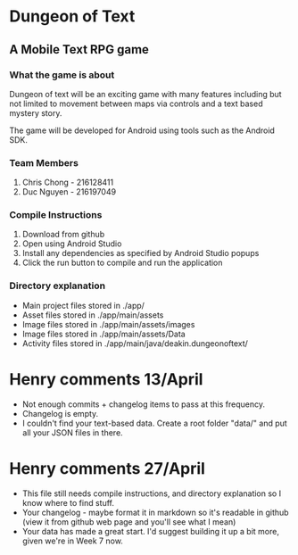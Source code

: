 # Dungeon of Text


## A Mobile Text RPG game 

### What the game is about
Dungeon of text will be an exciting game with many features including but not limited to movement between maps via controls and a text based mystery story.

The game will be developed for Android using tools such as the Android SDK.


### Team Members
1) Chris Chong - 216128411
2) Duc Nguyen - 216197049


### Compile Instructions
1) Download from github
2) Open using Android Studio 
3) Install any dependencies as specified by Android Studio popups
4) Click the run button to compile and run the application


### Directory explanation
- Main project files stored in ./app/
- Asset files stored in ./app/main/assets
- Image files stored in ./app/main/assets/images
- Image files stored in ./app/main/assets/Data
- Activity files stored in ./app/main/java/deakin.dungeonoftext/


# Henry comments 13/April
- Not enough commits + changelog items to pass at this frequency.
- Changelog is empty.
- I couldn't find your text-based data. Create a root folder "data/" and put all your JSON files in there.


# Henry comments 27/April
- This file still needs compile instructions, and directory explanation so I know where to find stuff.
- Your changelog - maybe format it in markdown so it's readable in github (view it from github web page and you'll see what I mean)
- Your data has made a great start. I'd suggest building it up a bit more, given we're in Week 7 now.



